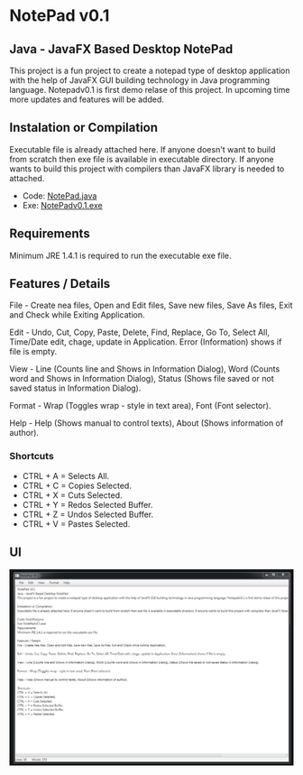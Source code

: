 # NotePad v0.1

## Java - JavaFX Based Desktop NotePad

This project is a fun project to create a notepad type of desktop application with the help of JavaFX GUI building technology in Java programming language. Notepadv0.1 is first demo relase of this project. In upcoming time more updates and features will be added.

## Instalation or Compilation

Executable file is already attached here. If anyone doesn't want to build from scratch then exe file is available in executable directory. If anyone wants to build this project with compilers than JavaFX library is needed to attached.

* Code: [NotePad.java](https://github.com/Anim-101/Javapps/blob/master/NotePad/NotePad/NotePad.java)
* Exe: [NotePadv0.1.exe](https://github.com/Anim-101/Javapps/blob/master/NotePad/Executable/NotePadv0.1.exe)

## Requirements

Minimum JRE 1.4.1 is required to run the executable exe file.

## Features / Details

File - Create nea files, Open and Edit files, Save new files, Save As files, Exit and Check while Exiting Application.

Edit - Undo, Cut, Copy, Paste, Delete, Find, Replace, Go To, Select All, Time/Date edit, chage, update in Application. Error (Information) shows if file is empty.

View - Line (Counts line and Shows in Information Dialog), Word (Counts word and Shows in Information Dialog), Status (Shows file saved or not saved status in Information Dialog).

Format - Wrap (Toggles wrap - style in text area), Font (Font selector).

Help - Help (Shows manual to control texts), About (Shows information of author).

### Shortcuts

*	CTRL + A = Selects All.
*	CTRL + C = Copies Selected.
*	CTRL + X = Cuts Selected.
*	CTRL + Y = Redos Selected Buffer.
*	CTRL + Z = Undos Selected Buffer.
*	CTRL + V = Pastes Selected.


## UI

![alt-text](https://github.com/Anim-101/Javapps/blob/master/NotePad/UI%20Image/Notepadv0.1%20UI.PNG "Notepadv0.1") 
